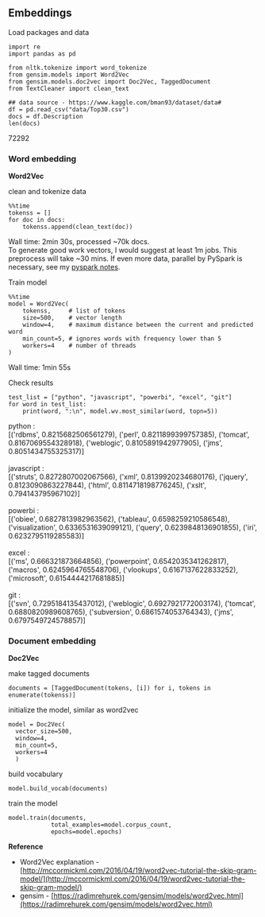 ## Embeddings

Load packages and data
```
import re
import pandas as pd

from nltk.tokenize import word_tokenize
from gensim.models import Word2Vec
from gensim.models.doc2vec import Doc2Vec, TaggedDocument
from TextCleaner import clean_text

## data source - https://www.kaggle.com/bman93/dataset/data#
df = pd.read_csv("data/Top30.csv")
docs = df.Description
len(docs)
```
72292

### Word embedding

**Word2Vec**

clean and tokenize data
```
%%time
tokenss = []
for doc in docs:
    tokenss.append(clean_text(doc))
```
Wall time: 2min 30s, processed ~70k docs.<br>
To generate good work vectors, I would suggest at least 1m jobs. This preprocess will take ~30 mins. If even more data, parallel by PySpark is necessary, see my [pyspark notes](https://pynotes.readthedocs.io/en/latest/pyspark.html).

Train model
```
%%time
model = Word2Vec(
    tokenss,     # list of tokens
    size=500,    # vector length
    window=4,    # maximum distance between the current and predicted word
    min_count=5, # ignores words with frequency lower than 5
    workers=4    # number of threads
)
```
Wall time: 1min 55s

Check results
```
test_list = ["python", "javascript", "powerbi", "excel", "git"]
for word in test_list:
    print(word, ":\n", model.wv.most_similar(word, topn=5))
```
python : <br>
 [('rdbms', 0.8215682506561279), ('perl', 0.8211899399757385), ('tomcat', 0.8167069554328918), ('weblogic', 0.8105891942977905), ('jms', 0.8051434755325317)] <br>  
javascript : <br>
 [('struts', 0.8272807002067566), ('xml', 0.8139920234680176), ('jquery', 0.8123090863227844), ('html', 0.8114718198776245), ('xslt', 0.794143795967102)]<br>  
powerbi : <br>
 [('obiee', 0.6827813982963562), ('tableau', 0.6598259210586548), ('visualization', 0.6336531639099121), ('query', 0.6239848136901855), ('iri', 0.6232795119285583)]<br>  
excel : <br>
 [('ms', 0.666321873664856), ('powerpoint', 0.6542035341262817), ('macros', 0.6245964765548706), ('vlookups', 0.6167137622833252), ('microsoft', 0.6154444217681885)]<br>  
git : <br> 
 [('svn', 0.7295184135437012), ('weblogic', 0.6927921772003174), ('tomcat', 0.6880820989608765), ('subversion', 0.6861574053764343), ('jms', 0.6797549724578857)]


### Document embedding

**Doc2Vec**

make tagged documents
```
documents = [TaggedDocument(tokens, [i]) for i, tokens in enumerate(tokenss)]
```
initialize the model, similar as word2vec
```
model = Doc2Vec(
  vector_size=500,
  window=4,
  min_count=5,
  workers=4
  )
```
build vocabulary
```
model.build_vocab(documents)
```
train the model
```
model.train(documents,
            total_examples=model.corpus_count,
            epochs=model.epochs)
```

**Reference**
- Word2Vec explanation - [http://mccormickml.com/2016/04/19/word2vec-tutorial-the-skip-gram-model/](http://mccormickml.com/2016/04/19/word2vec-tutorial-the-skip-gram-model/)
- gensim - [https://radimrehurek.com/gensim/models/word2vec.html](https://radimrehurek.com/gensim/models/word2vec.html)
